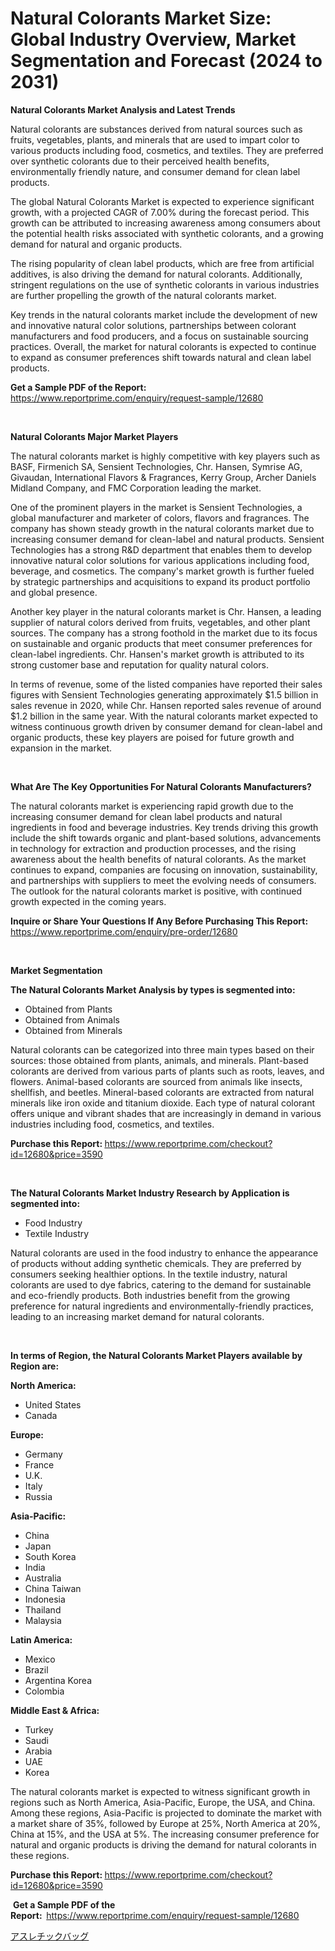 <p><h1>Natural Colorants Market Size: Global Industry Overview, Market Segmentation and Forecast (2024 to 2031)</h1></p><p><strong>Natural Colorants Market Analysis and Latest Trends</strong></p>
<p><p>Natural colorants are substances derived from natural sources such as fruits, vegetables, plants, and minerals that are used to impart color to various products including food, cosmetics, and textiles. They are preferred over synthetic colorants due to their perceived health benefits, environmentally friendly nature, and consumer demand for clean label products.</p><p>The global Natural Colorants Market is expected to experience significant growth, with a projected CAGR of 7.00% during the forecast period. This growth can be attributed to increasing awareness among consumers about the potential health risks associated with synthetic colorants, and a growing demand for natural and organic products.</p><p>The rising popularity of clean label products, which are free from artificial additives, is also driving the demand for natural colorants. Additionally, stringent regulations on the use of synthetic colorants in various industries are further propelling the growth of the natural colorants market.</p><p>Key trends in the natural colorants market include the development of new and innovative natural color solutions, partnerships between colorant manufacturers and food producers, and a focus on sustainable sourcing practices. Overall, the market for natural colorants is expected to continue to expand as consumer preferences shift towards natural and clean label products.</p></p>
<p><strong>Get a Sample PDF of the Report:&nbsp;</strong> <a href="https://www.reportprime.com/enquiry/request-sample/12680">https://www.reportprime.com/enquiry/request-sample/12680</a></p>
<p>&nbsp;</p>
<p><strong>Natural Colorants Major Market Players</strong></p>
<p><p>The natural colorants market is highly competitive with key players such as BASF, Firmenich SA, Sensient Technologies, Chr. Hansen, Symrise AG, Givaudan, International Flavors & Fragrances, Kerry Group, Archer Daniels Midland Company, and FMC Corporation leading the market.</p><p>One of the prominent players in the market is Sensient Technologies, a global manufacturer and marketer of colors, flavors and fragrances. The company has shown steady growth in the natural colorants market due to increasing consumer demand for clean-label and natural products. Sensient Technologies has a strong R&D department that enables them to develop innovative natural color solutions for various applications including food, beverage, and cosmetics. The company's market growth is further fueled by strategic partnerships and acquisitions to expand its product portfolio and global presence.</p><p>Another key player in the natural colorants market is Chr. Hansen, a leading supplier of natural colors derived from fruits, vegetables, and other plant sources. The company has a strong foothold in the market due to its focus on sustainable and organic products that meet consumer preferences for clean-label ingredients. Chr. Hansen's market growth is attributed to its strong customer base and reputation for quality natural colors.</p><p>In terms of revenue, some of the listed companies have reported their sales figures with Sensient Technologies generating approximately $1.5 billion in sales revenue in 2020, while Chr. Hansen reported sales revenue of around $1.2 billion in the same year. With the natural colorants market expected to witness continuous growth driven by consumer demand for clean-label and organic products, these key players are poised for future growth and expansion in the market.</p></p>
<p>&nbsp;</p>
<p><strong>What Are The Key Opportunities For Natural Colorants Manufacturers?</strong></p>
<p><p>The natural colorants market is experiencing rapid growth due to the increasing consumer demand for clean label products and natural ingredients in food and beverage industries. Key trends driving this growth include the shift towards organic and plant-based solutions, advancements in technology for extraction and production processes, and the rising awareness about the health benefits of natural colorants. As the market continues to expand, companies are focusing on innovation, sustainability, and partnerships with suppliers to meet the evolving needs of consumers. The outlook for the natural colorants market is positive, with continued growth expected in the coming years.</p></p>
<p><strong>Inquire or Share Your Questions If Any Before Purchasing This Report:</strong> <a href="https://www.reportprime.com/enquiry/pre-order/12680">https://www.reportprime.com/enquiry/pre-order/12680</a></p>
<p>&nbsp;</p>
<p><strong>Market Segmentation</strong></p>
<p><strong>The Natural Colorants Market Analysis by types is segmented into:</strong></p>
<p><ul><li>Obtained from Plants</li><li>Obtained from Animals</li><li>Obtained from Minerals</li></ul></p>
<p><p>Natural colorants can be categorized into three main types based on their sources: those obtained from plants, animals, and minerals. Plant-based colorants are derived from various parts of plants such as roots, leaves, and flowers. Animal-based colorants are sourced from animals like insects, shellfish, and beetles. Mineral-based colorants are extracted from natural minerals like iron oxide and titanium dioxide. Each type of natural colorant offers unique and vibrant shades that are increasingly in demand in various industries including food, cosmetics, and textiles.</p></p>
<p><strong>Purchase this Report:&nbsp;</strong><a href="https://www.reportprime.com/checkout?id=12680&price=3590">https://www.reportprime.com/checkout?id=12680&price=3590</a></p>
<p>&nbsp;</p>
<p><strong>The Natural Colorants Market Industry Research by Application is segmented into:</strong></p>
<p><ul><li>Food Industry</li><li>Textile Industry</li></ul></p>
<p><p>Natural colorants are used in the food industry to enhance the appearance of products without adding synthetic chemicals. They are preferred by consumers seeking healthier options. In the textile industry, natural colorants are used to dye fabrics, catering to the demand for sustainable and eco-friendly products. Both industries benefit from the growing preference for natural ingredients and environmentally-friendly practices, leading to an increasing market demand for natural colorants.</p></p>
<p>&nbsp;</p>
<p><strong>In terms of Region, the Natural Colorants Market Players available by Region are:</strong></p>
<p>
    <p> <strong> North America: </strong>
        <ul>
            <li>United States</li>
            <li>Canada</li>
        </ul>
        </p> 
    <p> <strong> Europe: </strong>
        <ul>
            <li>Germany</li>
            <li>France</li>
            <li>U.K.</li>
            <li>Italy</li>
            <li>Russia</li>
        </ul>
        </p> 
    <p> <strong> Asia-Pacific: </strong>
        <ul>
            <li>China</li>
            <li>Japan</li>
            <li>South Korea</li>
            <li>India</li>
            <li>Australia</li>
            <li>China Taiwan</li>
            <li>Indonesia</li>
            <li>Thailand</li>
            <li>Malaysia</li>
        </ul>
        </p> 
    <p> <strong> Latin America: </strong>
        <ul>
            <li>Mexico</li>
            <li>Brazil</li>
            <li>Argentina Korea</li>
            <li>Colombia</li>
        </ul>
        </p> 
    <p> <strong> Middle East & Africa: </strong>
        <ul>
            <li>Turkey</li>
            <li>Saudi</li>
            <li>Arabia</li>
            <li>UAE</li>
            <li>Korea</li>
        </ul>
    </p>
    </p>
<p><p>The natural colorants market is expected to witness significant growth in regions such as North America, Asia-Pacific, Europe, the USA, and China. Among these regions, Asia-Pacific is projected to dominate the market with a market share of 35%, followed by Europe at 25%, North America at 20%, China at 15%, and the USA at 5%. The increasing consumer preference for natural and organic products is driving the demand for natural colorants in these regions.</p></p>
<p><strong>Purchase this Report: </strong><a href="https://www.reportprime.com/checkout?id=12680&price=3590">https://www.reportprime.com/checkout?id=12680&price=3590</a></p>
<p>&nbsp;<strong>Get a Sample PDF of the Report:&nbsp;&nbsp;</strong><a href="https://www.reportprime.com/enquiry/request-sample/12680">https://www.reportprime.com/enquiry/request-sample/12680</a></p>
<p><strong></strong></p>
<p><p><a href="https://github.com/SarahFahey88/Market-Research-Report-List-1/blob/main/612965217281.md">アスレチックバッグ</a></p></p>